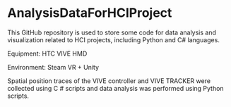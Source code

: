 # AnalysisDataForHCIProject
This GitHub repository is used to store some code for data analysis and visualization related to HCI projects, including Python and C# languages.

Equipment: HTC VIVE HMD

Environment: Steam VR + Unity

Spatial position traces of the VIVE controller and VIVE TRACKER were collected using C # scripts and data analysis was performed using Python scripts.